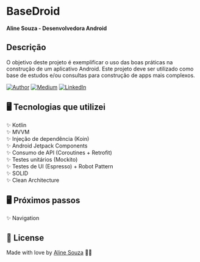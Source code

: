 # BaseDroid
<p align="justify"><strong>Aline Souza - Desenvolvedora Android</strong></p>

## Descrição
O objetivo deste projeto é exemplificar o uso das boas práticas na construção de um aplicativo Android.
Este projeto deve ser utilizado como base de estudos e/ou consultas para construção de apps mais complexos.

[![Author](https://img.shields.io/static/v1?label=@author&message=Aline%20Developer&color=important)](https://github.com/assouza19)
[![Medium](https://img.shields.io/static/v1?label=@medium&message=Siga-me&color=success)](https://medium.com/aline-souza)
[![LinkedIn](https://img.shields.io/static/v1?label=@linkedin&message=@assouza94&color=blue)](https://www.linkedin.com/in/assouza94/)


## 🖥️ Tecnologias que utilizei

✨ Kotlin </br>
✨ MVVM </br>
✨ Injeção de dependência (Koin) </br>
✨ Android Jetpack Components </br>
✨ Consumo de API (Coroutines + Retrofit) </br>
✨ Testes unitários (Mockito) </br>
✨ Testes de UI (Espresso) + Robot Pattern </br>
✨ SOLID </br>
✨ Clean Architecture </br>

## 🖥️ Próximos passos
✨ Navigation </br>

## 📖 License

Made with love by [Aline Souza](https://github.com/assouza19) 🐼🖤
